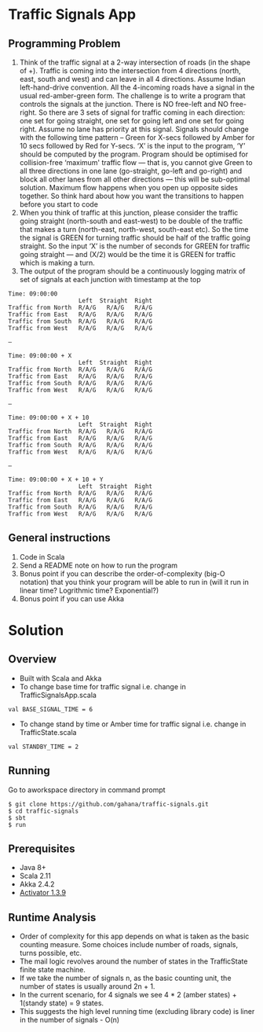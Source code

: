 # Traffic Signals App
## Programming Problem
1. Think of the traffic signal at a 2-way intersection of roads (in the shape of +). Traffic is coming into the intersection from 4 directions (north, east, south and west) and can leave in all 4 directions. Assume Indian left-hand-drive convention. All the 4-incoming roads have a signal in the usual red-amber-green form. The challenge is to write a program that controls the signals at the junction. There is NO free-left and NO free-right. So there are 3 sets of signal for traffic coming in each direction: one set for going straight, one set for going left and one set for going right. Assume no lane has priority at this signal. Signals should change with the following time pattern – Green for X-secs followed by Amber for 10 secs followed by Red for Y-secs. ‘X’ is the input to the program, ‘Y’ should be computed by the program. Program should be optimised for collision-free ‘maximum' traffic flow — that is, you cannot give Green to all three directions in one lane (go-straight, go-left and go-right) and block all other lanes from all other directions — this will be sub-optimal solution. Maximum flow happens when you open up opposite sides together. So think hard about how you want the transitions to happen before you start to code
2. When you think of traffic at this junction, please consider the traffic going straight (north-south and east-west) to be double of the traffic that makes a turn (north-east, north-west, south-east etc). So the time the signal is GREEN for turning traffic should be half of the traffic going straight. So the input ‘X’ is the number of seconds for GREEN for traffic going straight — and (X/2) would be the time it is GREEN for traffic which is making a turn. 
3. The output of the program should be a continuously logging matrix of set of signals at each junction with timestamp at the top

```
Time: 09:00:00
                    Left  Straight  Right
Traffic from North  R/A/G   R/A/G   R/A/G
Traffic from East   R/A/G   R/A/G   R/A/G
Traffic from South  R/A/G   R/A/G   R/A/G
Traffic from West   R/A/G   R/A/G   R/A/G

—

Time: 09:00:00 + X
                    Left  Straight  Right
Traffic from North  R/A/G   R/A/G   R/A/G
Traffic from East   R/A/G   R/A/G   R/A/G
Traffic from South  R/A/G   R/A/G   R/A/G
Traffic from West   R/A/G   R/A/G   R/A/G

—

Time: 09:00:00 + X + 10
                    Left  Straight  Right
Traffic from North  R/A/G   R/A/G   R/A/G
Traffic from East   R/A/G   R/A/G   R/A/G
Traffic from South  R/A/G   R/A/G   R/A/G
Traffic from West   R/A/G   R/A/G   R/A/G

—

Time: 09:00:00 + X + 10 + Y
                    Left  Straight  Right
Traffic from North  R/A/G   R/A/G   R/A/G
Traffic from East   R/A/G   R/A/G   R/A/G
Traffic from South  R/A/G   R/A/G   R/A/G
Traffic from West   R/A/G   R/A/G   R/A/G
```

## General instructions
1. Code in Scala
2. Send a README note on how to run the program
3. Bonus point if you can describe the order-of-complexity (big-O notation) that you think your program will be able to run in (will it run in linear time? Logrithmic time? Exponential?)
4. Bonus point if you can use Akka

# Solution

## Overview
- Built with Scala and Akka
- To change base time for traffic signal i.e. change in TrafficSignalsApp.scala 
```
val BASE_SIGNAL_TIME = 6
```
- To change stand by time or Amber time for traffic signal i.e. change in TrafficState.scala 
```
val STANDBY_TIME = 2
```

## Running
Go to aworkspace directory in command prompt
```
$ git clone https://github.com/gahana/traffic-signals.git
$ cd traffic-signals
$ sbt
$ run
```
## Prerequisites
- Java 8+
- Scala 2.11
- Akka 2.4.2
- [Activator 1.3.9](http://akka.io/downloads/)

## Runtime Analysis
- Order of complexity for this app depends on what is taken as the basic counting measure. Some choices include number of roads, signals, turns possible, etc. 
- The mail logic revolves around the number of states in the TrafficState finite state machine.
- If we take the number of signals n, as the basic counting unit, the number of states is usually around 2n + 1.
- In the current scenario, for 4 signals we see 4 * 2 (amber states) + 1(standy state) = 9 states.
- This suggests the high level running time (excluding library code) is liner in the number of signals - O(n)
